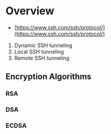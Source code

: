 # Overview

* [https://www.ssh.com/ssh/protocol/](https://www.ssh.com/ssh/protocol/)

1. Dynamic SSH tunneling
2. Local SSH tunneling
3. Remote SSH tunneling

## Encryption Algorithms

### RSA

### DSA

### ECDSA

